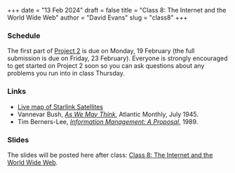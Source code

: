 +++
date = "13 Feb 2024"
draft = false
title = "Class 8: The Internet and the World Wide Web"
author = "David Evans"
slug = "class8"
+++

### Schedule

The first part of [Project 2](/project2) is due on Monday, 19 February (the full submission is due on Friday, 23 February). Everyone is strongly encouraged to get started on Project 2 soon so you can ask questions about any problems you run into in class Thursday.

### Links

- [Live map of Starlink Satellites](https://satellitemap.space/)
- Vannevar Bush, [_As We May Think_](/docs/aswemaythink.pdf), Atlantic Monthly, July 1945.
- Tim Berners-Lee, [_Information Management: A Proposal_](https://www.w3.org/History/1989/proposal-msw.html), 1989.

### Slides

The slides will be posted here after class: [Class 8: The Internet and the World Wide Web](https://www.dropbox.com/scl/fi/83k1u1y49ohnt8gy8c0qr/cs1010-class8.pdf?rlkey=5bzwqj9ueaub3l8ws222j0wbv&dl=0).
